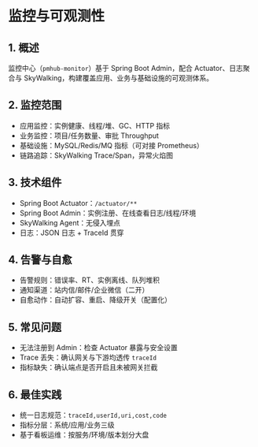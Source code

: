 # 监控与可观测性

## 1. 概述

监控中心（`pmhub-monitor`）基于 Spring Boot Admin，配合 Actuator、日志聚合与 SkyWalking，构建覆盖应用、业务与基础设施的可观测体系。

## 2. 监控范围

- 应用监控：实例健康、线程/堆、GC、HTTP 指标
- 业务监控：项目/任务数量、审批 Throughput
- 基础设施：MySQL/Redis/MQ 指标（可对接 Prometheus）
- 链路追踪：SkyWalking Trace/Span，异常火焰图

## 3. 技术组件

- Spring Boot Actuator：`/actuator/**`
- Spring Boot Admin：实例注册、在线查看日志/线程/环境
- SkyWalking Agent：无侵入埋点
- 日志：JSON 日志 + TraceId 贯穿

## 4. 告警与自愈

- 告警规则：错误率、RT、实例离线、队列堆积
- 通知渠道：站内信/邮件/企业微信（二开）
- 自愈动作：自动扩容、重启、降级开关（配置化）

## 5. 常见问题

- 无法注册到 Admin：检查 Actuator 暴露与安全设置
- Trace 丢失：确认网关与下游均透传 `traceId`
- 指标缺失：确认端点是否开启且未被网关拦截

## 6. 最佳实践

- 统一日志规范：`traceId,userId,uri,cost,code`
- 指标分层：系统/应用/业务三级
- 基于看板运维：按服务/环境/版本划分大盘
